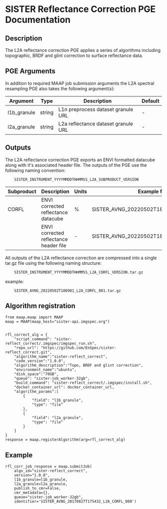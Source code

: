 # SISTER Reflectance Correction PGE Documentation## DescriptionThe L2A reflectance correction PGE applies a series of algorithms including topographic, BRDF and glint correction to surface reflectance data.## PGE ArgumentsIn addition to required MAAP job submission arguments the L2A spectral resampling PGE also takes the following argument(s):|Argument| Type |  Description | Default||---|---|---|---|| l1b_granule| string |L1n preprocess dataset granule URL | -|| l2a_granule| string |L2a reflectance dataset granule URL| -|## OutputsThe L2A reflectance correction PGE exports an ENVI formatted datacube along with it's associated header file. The outputs of the PGE use the following naming convention:		SISTER_INSTRUMENT_YYYYMMDDTHHMMSS_L2A_SUBPRODUCT_VERSION|Subproduct| Description |  Units |Example filename ||---|---|---|---|| CORFL| ENVI corrected reflectance datacube | % | SISTER_AVNG\_20220502T180901\_L2A\_CORFL\_001 || | ENVI corrected reflectance header file  | - | SISTER_AVNG\_20220502T180901\_L2A\_CORFL\_001.hdr |All outputs of the L2A reflectance correction are compressed into a single tar.gz file using the following naming structure: 	 	SISTER_INSTRUMENT_YYYYMMDDTHHMMSS_L2A_CORFL_VERSION.tar.gzexample:		SISTER_AVNG_20220502T180901_L2A_CORFL_001.tar.gz## Algorithm registration

	from maap.maap import MAAP
	maap = MAAP(maap_host="sister-api.imgspec.org")
	

	rfl_correct_alg = {
	    "script_command": "sister-reflect_correct/.imgspec/imgspec_run.sh",
	    "repo_url": "https://github.com/EnSpec/sister-reflect_correct.git",
	    "algorithm_name":"sister-reflect_correct",
	    "code_version":"1.0.0",
	    "algorithm_description":"Topo, BRDF and glint correction",
	    "environment_name":"ubuntu",
	    "disk_space":"70GB",
	    "queue": "sister-job_worker-32gb",
	    "build_command": "sister-reflect_correct/.imgspec/install.sh",
	    "docker_container_url": docker_container_url,
	    "algorithm_params":[
	        {
	            "field": "l1b_granule",
	            "type": "file"
	        },
	        {
	            "field": "l2a_granule",
	            "type": "file"
	        }
	    ]
	}
	response = maap.registerAlgorithm(arg=rfl_correct_alg)## Example	rfl_corr_job_response = maap.submitJob(	    algo_id="sister-reflect_correct",	    version="1.0.0",	    l1b_granule=l1b_granule,	    l2a_granule=l2a_granule,	    publish_to_cmr=False,	    cmr_metadata={},	    queue="sister-job_worker-32gb",	    identifier='SISTER_AVNG_20170827T175432_L2A_CORFL_000')